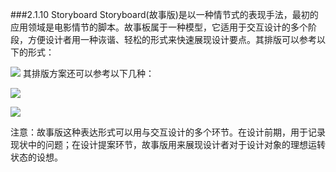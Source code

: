 ###2.1.10 Storyboard
Storyboard(故事版)是以一种情节式的表现手法，最初的应用领域是电影情节的脚本。故事板属于一种模型，它适用于交互设计的多个阶段，方便设计者用一种诙谐、轻松的形式来快速展现设计要点。其排版可以参考以下的形式：

![](http://kitpic.makebi.net/ixd/1_10.jpg)
其排版方案还可以参考以下几种：

![](http://kitpic.makebi.net/ixd/1_10_1.jpg)

![](http://kitpic.makebi.net/ixd/1_10_2.jpg)

注意：故事版这种表达形式可以用与交互设计的多个环节。在设计前期，用于记录现状中的问题；在设计提案环节，故事版用来展现设计者对于设计对象的理想运转状态的设想。